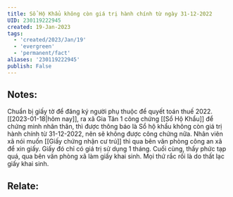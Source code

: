 ```yaml
---
title: Sổ Hộ Khẩu không còn giá trị hành chính từ ngày 31-12-2022
UID: 230119222945
created: 19-Jan-2023
tags:
  - 'created/2023/Jan/19'
  - 'evergreen'
  - 'permanent/fact'
aliases: '230119222945'
publish: False
---
```

## Notes:
Chuẩn bị giấy tờ để đăng ký người phụ thuộc để quyết toán thuế 2022. [[2023-01-18|hôm nay]], ra xã Gia Tân 1 công chứng [[Sổ Hộ Khẩu]] để chứng minh nhân thân,  thì được thông báo là Sổ hộ khẩu không còn giá trị hành chính từ 31-12-2022, nên sẽ không được công chứng nữa. Nhân viên xã nói muốn [[Giấy chứng nhận cư trú]] thì qua bên văn phòng công an xã để xin giấy. Giấy đó chỉ có giá trị sử dụng 1 tháng. Cuối cùng, thấy phức tạp quá, qua bên văn phòng xã làm giấy khai sinh. Mọi thứ rắc rối là do thất lạc giấy khai sinh.

## Relate:

